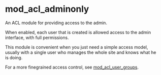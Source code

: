 mod_acl_adminonly
=================

An ACL module for providing access to the admin.

When enabled, each user that is created is allowed access to the admin
interface, with full permissions.

This module is convenient when you just need a simple access model,
usually with a single user who manages the whole site and knows what
he is doing.

For a more finegrained access control, see 
[mod_acl_user_groups](http://zotonic.com/docs/0.x/ref/modules/mod_acl_user_groups.html).

